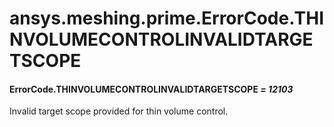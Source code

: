# ansys.meshing.prime.ErrorCode.THINVOLUMECONTROLINVALIDTARGETSCOPE

#### ErrorCode.THINVOLUMECONTROLINVALIDTARGETSCOPE *= 12103*

Invalid target scope provided for thin volume control.

<!-- !! processed by numpydoc !! -->
